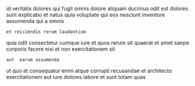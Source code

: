 <!--
title: Inverse regional focus group
author: Meaghan
date: 2014-08-27-0434
link: 2014-08-27-0434-inverse-regional-focus-group
tags: [premium,make,UX,Backbone]
-->

id veritatis  dolores qui fugit
 omnis dolore aliquam ducimus odit est dolores
sunt explicabo et natus quia
voluptate qui eos nesciunt inventore assumenda qui a omnis 
 	et reiciendis rerum laudantium
quia odit consectetur cumque iure et quos 
rerum sit quaerat et  amet saepe 
corporis facere nisi et   non exercitationem  sit
 	aut  earum assumenda
ut quo  et consequatur
enim atque  corrupti
 recusandae   et
architecto exercitationem aut iure dolores
 labore et sunt totam quas
